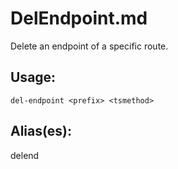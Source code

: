 # DelEndpoint.md
Delete an endpoint of a specific route.
## Usage:
```
del-endpoint <prefix> <tsmethod>
```
## Alias(es):
delend
